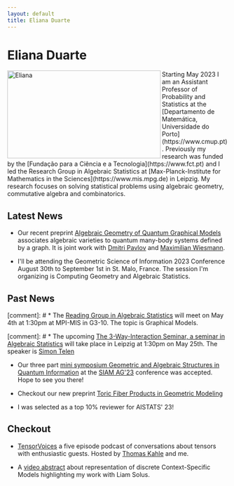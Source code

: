 ```yaml
---
layout: default
title: Eliana Duarte 
---
```


# Eliana Duarte
<img src="/assets/Eliana.jpg" alt="Eliana" align="left" style="width:350px;height:200px;">
Starting May 2023 I am an Assistant Professor of Probability and Statistics at the
[Departamento de Matemática, Universidade do Porto](https://www.cmup.pt). Previously my research was funded  by
the [Fundação para a Ciência e a Tecnologia](https://www.fct.pt)   and I 
led the Research Group in Algebraic Statistics at  [Max-Planck-Institute for Mathematics in the Sciences](https://www.mis.mpg.de) in 
Leipzig. My research focuses on solving statistical problems using algebraic geometry, commutative
algebra and combinatorics.

## Latest News
* Our recent preprint [Algebraic Geometry of Quantum Graphical Models](https://arxiv.org/abs/2308.11538) associates
algebraic varieties to quantum many-body systems defined by a graph. It is joint work with
[Dmitri Pavlov](https://dmmpavlov.github.io) and [Maximilian Wiesmann](https://maximilianwiesmann.github.io).

* I'll be attending the Geometric Science of Information 2023 Conference August 30th to September 1st in St. Malo, France. The session I'm organizing is Computing Geometry and Algebraic Statistics.

## Past News
[comment]: # * The [Reading Group in Algebraic Statistics](https://emduart2.github.io/2023/03/15/ReadingGroupAstat.html) will meet on May 4th at 1:30pm at MPI-MIS in G3-10. The topic is Graphical Models.

[comment]: # * The upcoming  [The 3-Way-Interaction Seminar, a seminar in Algebraic Statistics](http://3-way-interaction.de) will take place in Leipzig at 1:30pm on May 25th. The speaker is [Simon Telen](https://simontelen.webnode.page)

* Our three part [mini symposium Geometric and Algebraic Structures in Quantum Information](https://meetings.siam.org/sess/dsp_programsess.cfm?SESSIONCODE=77689)  at the [SIAM AG'23](https://www.siam.org/conferences/cm/conference/ag23?_ga=2.84031961.1391181692.1683103512-1015601264.1670088792) conference was accepted. Hope to see you there!

* Checkout our new preprint [Toric Fiber Products in Geometric Modeling](https://arxiv.org/abs/2303.08754)

* I was selected as a top 10% reviewer for AISTATS' 23!



## Checkout
* [TensorVoices](https://tensorvoices.de) a five episode podcast of conversations about tensors with enthusiastic guests. Hosted by 
    [Thomas Kahle](https://thomas-kahle.de) and me.

* A [video abstract](https://www.youtube.com/watch?v=CccVNRFmR1I) about representation of discrete Context-Specific Models highlighting my work with Liam Solus.